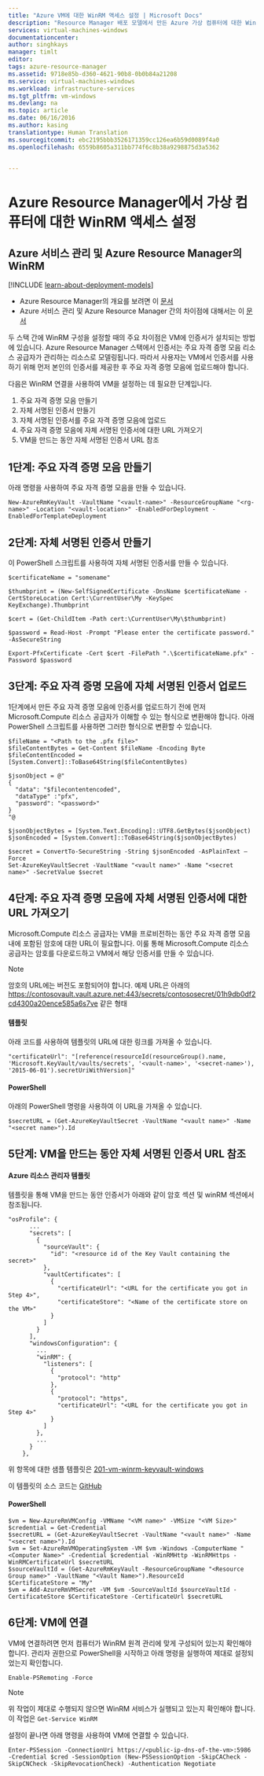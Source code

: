 ```yaml
---
title: "Azure VM에 대한 WinRM 액세스 설정 | Microsoft Docs"
description: "Resource Manager 배포 모델에서 만든 Azure 가상 컴퓨터에 대한 WinRM 액세스를 설정합니다."
services: virtual-machines-windows
documentationcenter: 
author: singhkays
manager: timlt
editor: 
tags: azure-resource-manager
ms.assetid: 9718e85b-d360-4621-90b8-0b0b84a21208
ms.service: virtual-machines-windows
ms.workload: infrastructure-services
ms.tgt_pltfrm: vm-windows
ms.devlang: na
ms.topic: article
ms.date: 06/16/2016
ms.author: kasing
translationtype: Human Translation
ms.sourcegitcommit: ebc2195bbb3526171359cc126ea6b59d0089f4a0
ms.openlocfilehash: 6559b8605a311bb774f6c8b38a9298875d3a5362


---
```

# <a name="setting-up-winrm-access-for-virtual-machines-in-azure-resource-manager"></a>Azure Resource Manager에서 가상 컴퓨터에 대한 WinRM 액세스 설정
## <a name="winrm-in-azure-service-management-vs-azure-resource-manager"></a>Azure 서비스 관리 및 Azure Resource Manager의 WinRM

[!INCLUDE [learn-about-deployment-models](../../includes/learn-about-deployment-models-rm-include.md)]

* Azure Resource Manager의 개요를 보려면 이 [문서](../azure-resource-manager/resource-group-overview.md)
* Azure 서비스 관리 및 Azure Resource Manager 간의 차이점에 대해서는 이 [문서](../azure-resource-manager/resource-manager-deployment-model.md)

두 스택 간에 WinRM 구성을 설정할 때의 주요 차이점은 VM에 인증서가 설치되는 방법에 있습니다. Azure Resource Manager 스택에서 인증서는 주요 자격 증명 모음 리소스 공급자가 관리하는 리소스로 모델링됩니다. 따라서 사용자는 VM에서 인증서를 사용하기 위해 먼저 본인의 인증서를 제공한 후 주요 자격 증명 모음에 업로드해야 합니다.

다음은 WinRM 연결을 사용하여 VM을 설정하는 데 필요한 단계입니다.

1. 주요 자격 증명 모음 만들기
2. 자체 서명된 인증서 만들기
3. 자체 서명된 인증서를 주요 자격 증명 모음에 업로드
4. 주요 자격 증명 모음에 자체 서명된 인증서에 대한 URL 가져오기
5. VM을 만드는 동안 자체 서명된 인증서 URL 참조

## <a name="step-1-create-a-key-vault"></a>1단계: 주요 자격 증명 모음 만들기
아래 명령을 사용하여 주요 자격 증명 모음을 만들 수 있습니다.

```
New-AzureRmKeyVault -VaultName "<vault-name>" -ResourceGroupName "<rg-name>" -Location "<vault-location>" -EnabledForDeployment -EnabledForTemplateDeployment
```

## <a name="step-2-create-a-self-signed-certificate"></a>2단계: 자체 서명된 인증서 만들기
이 PowerShell 스크립트를 사용하여 자체 서명된 인증서를 만들 수 있습니다.

```
$certificateName = "somename"

$thumbprint = (New-SelfSignedCertificate -DnsName $certificateName -CertStoreLocation Cert:\CurrentUser\My -KeySpec KeyExchange).Thumbprint

$cert = (Get-ChildItem -Path cert:\CurrentUser\My\$thumbprint)

$password = Read-Host -Prompt "Please enter the certificate password." -AsSecureString

Export-PfxCertificate -Cert $cert -FilePath ".\$certificateName.pfx" -Password $password
```

## <a name="step-3-upload-your-self-signed-certificate-to-the-key-vault"></a>3단계: 주요 자격 증명 모음에 자체 서명된 인증서 업로드
1단계에서 만든 주요 자격 증명 모음에 인증서를 업로드하기 전에 먼저 Microsoft.Compute 리소스 공급자가 이해할 수 있는 형식으로 변환해야 합니다. 아래 PowerShell 스크립트를 사용하면 그러한 형식으로 변환할 수 있습니다.

```
$fileName = "<Path to the .pfx file>"
$fileContentBytes = Get-Content $fileName -Encoding Byte
$fileContentEncoded = [System.Convert]::ToBase64String($fileContentBytes)

$jsonObject = @"
{
  "data": "$filecontentencoded",
  "dataType" :"pfx",
  "password": "<password>"
}
"@

$jsonObjectBytes = [System.Text.Encoding]::UTF8.GetBytes($jsonObject)
$jsonEncoded = [System.Convert]::ToBase64String($jsonObjectBytes)

$secret = ConvertTo-SecureString -String $jsonEncoded -AsPlainText –Force
Set-AzureKeyVaultSecret -VaultName "<vault name>" -Name "<secret name>" -SecretValue $secret
```

## <a name="step-4-get-the-url-for-your-self-signed-certificate-in-the-key-vault"></a>4단계: 주요 자격 증명 모음에 자체 서명된 인증서에 대한 URL 가져오기
Microsoft.Compute 리소스 공급자는 VM을 프로비전하는 동안 주요 자격 증명 모음 내에 포함된 암호에 대한 URL이 필요합니다. 이룰 통해 Microsoft.Compute 리소스 공급자는 암호를 다운로드하고 VM에서 해당 인증서를 만들 수 있습니다.

> [!NOTE]
> 암호의 URL에는 버전도 포함되어야 합니다. 예제 URL은 아래의 https://contosovault.vault.azure.net:443/secrets/contososecret/01h9db0df2cd4300a20ence585a6s7ve 같은 형태
> 
> 

#### <a name="templates"></a>템플릿
아래 코드를 사용하여 템플릿의 URL에 대한 링크를 가져올 수 있습니다.

    "certificateUrl": "[reference(resourceId(resourceGroup().name, 'Microsoft.KeyVault/vaults/secrets', '<vault-name>', '<secret-name>'), '2015-06-01').secretUriWithVersion]"

#### <a name="powershell"></a>PowerShell
아래의 PowerShell 명령을 사용하여 이 URL을 가져올 수 있습니다.

    $secretURL = (Get-AzureKeyVaultSecret -VaultName "<vault name>" -Name "<secret name>").Id

## <a name="step-5-reference-your-self-signed-certificates-url-while-creating-a-vm"></a>5단계: VM을 만드는 동안 자체 서명된 인증서 URL 참조
#### <a name="azure-resource-manager-templates"></a>Azure 리소스 관리자 템플릿
템플릿을 통해 VM을 만드는 동안 인증서가 아래와 같이 암호 섹션 및 winRM 섹션에서 참조됩니다.

    "osProfile": {
          ...
          "secrets": [
            {
              "sourceVault": {
                "id": "<resource id of the Key Vault containing the secret>"
              },
              "vaultCertificates": [
                {
                  "certificateUrl": "<URL for the certificate you got in Step 4>",
                  "certificateStore": "<Name of the certificate store on the VM>"
                }
              ]
            }
          ],
          "windowsConfiguration": {
            ...
            "winRM": {
              "listeners": [
                {
                  "protocol": "http"
                },
                {
                  "protocol": "https",
                  "certificateUrl": "<URL for the certificate you got in Step 4>"
                }
              ]
            },
            ...
          }
        },

위 항목에 대한 샘플 템플릿은 [201-vm-winrm-keyvault-windows](https://azure.microsoft.com/documentation/templates/201-vm-winrm-keyvault-windows)

이 템플릿의 소스 코드는 [GitHub](https://github.com/Azure/azure-quickstart-templates/tree/master/201-vm-winrm-keyvault-windows)

#### <a name="powershell"></a>PowerShell
    $vm = New-AzureRmVMConfig -VMName "<VM name>" -VMSize "<VM Size>"
    $credential = Get-Credential
    $secretURL = (Get-AzureKeyVaultSecret -VaultName "<vault name>" -Name "<secret name>").Id
    $vm = Set-AzureRmVMOperatingSystem -VM $vm -Windows -ComputerName "<Computer Name>" -Credential $credential -WinRMHttp -WinRMHttps -WinRMCertificateUrl $secretURL
    $sourceVaultId = (Get-AzureRmKeyVault -ResourceGroupName "<Resource Group name>" -VaultName "<Vault Name>").ResourceId
    $CertificateStore = "My"
    $vm = Add-AzureRmVMSecret -VM $vm -SourceVaultId $sourceVaultId -CertificateStore $CertificateStore -CertificateUrl $secretURL

## <a name="step-6-connecting-to-the-vm"></a>6단계: VM에 연결
VM에 연결하려면 먼저 컴퓨터가 WinRM 원격 관리에 맞게 구성되어 있는지 확인해야 합니다. 관리자 권한으로 PowerShell을 시작하고 아래 명령을 실행하여 제대로 설정되었는지 확인합니다.

    Enable-PSRemoting -Force

> [!NOTE]
> 위 작업이 제대로 수행되지 않으면 WinRM 서비스가 실행되고 있는지 확인해야 합니다. 이 작업은 `Get-Service WinRM`
> 
> 

설정이 끝나면 아래 명령을 사용하여 VM에 연결할 수 있습니다.

    Enter-PSSession -ConnectionUri https://<public-ip-dns-of-the-vm>:5986 -Credential $cred -SessionOption (New-PSSessionOption -SkipCACheck -SkipCNCheck -SkipRevocationCheck) -Authentication Negotiate



<!--HONumber=Feb17_HO2-->


